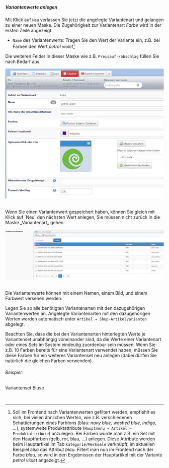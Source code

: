 ##### Variantenwerte anlegen

Mit Klick auf `Neu` verlassen Sie jetzt die angelegte Variantenart und gelangen zu einer neuen Maske. Die Zugehörigkeit zur Variantenart *Farbe* wird in der ersten Zeile angezeigt.

* `Name` des Variantenwerts: Tragen Sie den Wert der Variante ein, z.B. bei Farben den Wert _petrol violet_[^1]

Die weiteren Felder in dieser Maske wie z.B. `Preisauf-/abschlag` füllen Sie nach Bedarf aus.

![](/assets/artikelvarianten_variantenwert.png)

<br>
Wenn Sie einen Variantenwert gespeichert haben, können Sie gleich mit Klick auf `Neu` den nächsten Wert anlegen, Sie müssen nicht zurück in die Maske _Variantenart_ gehen.

![](/assets/artikelvarianten_variantenwerte.png)

<br>
Die Variantenwerte können mit einem Namen, einem Bild, und einem Farbwert versehen werden. 

Legen Sie so alle benötigten Variantenarten mit den dazugehörigen Variantenwerten an. Angelegte Variantenarten mit den dazugehörigen Werten werden automatisch unter `Artikel → Shop-Artikelvarianten` abgelegt.

Beachten Sie, dass die bei den Variantenarten hinterlegten Werte je Variantenset unabhängig voneinander sind, da die Werte einer Variantenart oder eines Sets im System eindeutig zuordenbar sein müssen. Wenn Sie z.B. 10 Farben bereits für eine Variantenart verwendet haben, müssen Sie diese Farben für ein weiteres Variantenset neu anlegen (dabei dürfen Sie natürlich die gleichen Farben verwenden). 
###### Beispiel:
Variantenset Bluse

<br>

[^1]: Soll im Frontend nach Variantenwerten gefiltert werden, empfiehlt es sich, bei vielen ähnlichen Werten, wie z.B. verschiedenen Schattierungen eines Farbtons (blau: *navy blue, washed blue, indigo, …*), systemweite Produktattribute (`Hauptmenü → Artikel → Produktattribute`) anzulegen. Bei Farben würde man z.B. ein Set mit den Hauptfarben (gelb, rot, blau, …) anlegen. Diese Attribute werden beim Hauptartikel im Tab `Kategorie/Merkmale` verknüpft, im aktuellen Beispiel also das Attribut *blau*. Filtert man nun im Frontend nach der Farbe *blau*, so wird in den Ergebnissen der Hauptartikel mit der Variante *petrol violet* angezeigt.

